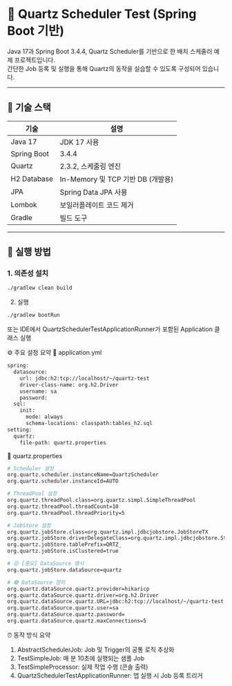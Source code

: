 # 📅 Quartz Scheduler Test (Spring Boot 기반)

Java 17과 Spring Boot 3.4.4, Quartz Scheduler를 기반으로 한 배치 스케줄러 예제 프로젝트입니다.  
간단한 Job 등록 및 실행을 통해 Quartz의 동작을 실습할 수 있도록 구성되어 있습니다.

---

## 🔧 기술 스택
 
| 기술        | 설명 |
|-------------|------|
| Java 17     | JDK 17 사용 |
| Spring Boot | 3.4.4 |
| Quartz      | 2.3.2, 스케줄링 엔진 |
| H2 Database | In-Memory 및 TCP 기반 DB (개발용) |
| JPA         | Spring Data JPA 사용 |
| Lombok      | 보일러플레이트 코드 제거 |
| Gradle      | 빌드 도구 |

---

## 🚀 실행 방법

### 1. 의존성 설치

```bash
./gradlew clean build
```

2. 실행

```bash
./gradlew bootRun
```
또는 IDE에서 QuartzSchedulerTestApplicationRunner가 포함된 Application 클래스 실행


⚙️ 주요 설정 요약
📌 application.yml
```bash
spring:
  datasource:
    url: jdbc:h2:tcp://localhost/~/quartz-test
    driver-class-name: org.h2.Driver
    username: sa
    password:
  sql:
    init:
      mode: always
      schema-locations: classpath:tables_h2.sql
setting:
  quartz:
    file-path: quartz.properties
```

📌 quartz.properties
```bash
# Scheduler 설정
org.quartz.scheduler.instanceName=QuartzScheduler
org.quartz.scheduler.instanceId=AUTO

# ThreadPool 설정
org.quartz.threadPool.class=org.quartz.simpl.SimpleThreadPool
org.quartz.threadPool.threadCount=10
org.quartz.threadPool.threadPriority=5

# JobStore 설정
org.quartz.jobStore.class=org.quartz.impl.jdbcjobstore.JobStoreTX
org.quartz.jobStore.driverDelegateClass=org.quartz.impl.jdbcjobstore.StdJDBCDelegate
org.quartz.jobStore.tablePrefix=QRTZ_
org.quartz.jobStore.isClustered=true

# 🟡 [중요] DataSource 명시
org.quartz.jobStore.dataSource=quartz

# 🟢 DataSource 정의
org.quartz.dataSource.quartz.provider=hikaricp
org.quartz.dataSource.quartz.driver=org.h2.Driver
org.quartz.dataSource.quartz.URL=jdbc:h2:tcp://localhost/~/quartz-test
org.quartz.dataSource.quartz.user=sa
org.quartz.dataSource.quartz.password=
org.quartz.dataSource.quartz.maxConnections=5

```

⏰ 동작 방식 요약
1. AbstractSchedulerJob: Job 및 Trigger의 공통 로직 추상화
2. TestSimpleJob: 매 분 10초에 실행되는 샘플 Job
3. TestSimpleProcessor: 실제 작업 수행 (콘솔 출력)
4. QuartzSchedulerTestApplicationRunner: 앱 실행 시 Job 등록 트리거